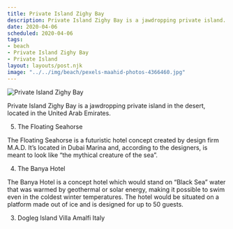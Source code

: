 ```yaml
---
title: Private Island Zighy Bay
description: Private Island Zighy Bay is a jawdropping private island...
date: 2020-04-06
scheduled: 2020-04-06
tags:
- beach
- Private Island Zighy Bay
- Private Island
layout: layouts/post.njk
image: "../../img/beach/pexels-maahid-photos-4366460.jpg"
---
```


![Private Island Zighy Bay](../../img/beach/pexels-maahid-photos-4366460.jpg)

Private Island Zighy Bay is a jawdropping private island in the desert, located in the United Arab Emirates.

5. The Floating Seahorse

The Floating Seahorse is a futuristic hotel concept created by design firm M.A.D. It’s located in Dubai Marina and, according to the designers, is meant to look like “the mythical creature of the sea”.

4. The Banya Hotel

The Banya Hotel is a concept hotel which would stand on “Black Sea” water that was warmed by geothermal or solar energy, making it possible to swim even in the coldest winter temperatures. The hotel would be situated on a platform made out of ice and is designed for up to 50 guests.

3. Dogleg Island Villa Amalfi Italy











